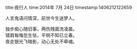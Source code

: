 title:夜行人
time:2014年 7月 24日
timestamp:1406212122659

人言鬼语问情深，前世今生迷梦人。<div>独步痴心随旧事，两伤残面洗凌晨。</div><div>错肩每悔忽生怯，平侧不知已立春。</div><div>夜走银光飞暗影，动心无处不牵魂。</div>
